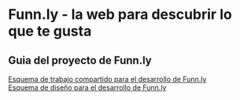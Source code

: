 # Funn.ly - la web para descubrir lo que te gusta

## Guia del proyecto de Funn.ly
[Esquema de trabajo compartido para el desarrollo de Funn.ly](https://github.com/bryandelgado99/Proyecto-Entertaiment-App/blob/f941ba100b692a24f1ca79948f568714103349a0/Workflow.md)  
[Esquema de diseño para el desarrollo de Funn.ly](https://github.com/bryandelgado99/Proyecto-Entertaiment-App/blob/7481770e57b423faf4bb7773679f42848b8a07fb/Design.md)
